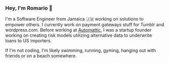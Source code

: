 ### Hey, I'm Romario 👋

I'm a Software Engineer from Jamaica 🇯🇲 working on solutions to empower others. I currently work on payment gateways stuff for Tumblr and wordpress.com.
Before working at [Automattic](https://automattic.com/), I was a startup founder working on creating risk models utilizing alternative data to underwrite loans to US importers.

If I'm not coding, I'm likely swimming, running, gyming, hanging out with friends or on a beach somewhere.


<!--
[![Top Langs](https://github-readme-stats.vercel.app/api/top-langs/?username=romarioraffington)](https://github.com/anuraghazra/github-readme-stats&count_private=true)
![Anurag's github stats](https://github-readme-stats.vercel.app/api?username=romarioraffington&count_private=true)


**romarioraffington/romarioraffington** is a ✨ _special_ ✨ repository because its `README.md` (this file) appears on your GitHub profile.

My drug of choice? Fresh, white powder snow. 🤙

Here are some ideas to get you started:

- 🔭 I’m currently 
- 🌱 I’m currently learning ...
- 👯 I’m looking to collaborate on ...
- 🤔 I’m looking for help with ...
- 💬 Ask me about ...
- 📫 How to reach me: ...
- 😄 Pronouns: ...
- ⚡ Fun fact: ...
-->
